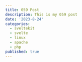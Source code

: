 ```yaml
---
title: 059 Post
description: This is my 059 post
date: '2023-8-24'
categories:
  - sveltekit
  - svelte
  - linux
  - apache
  - php
published: true
---
```


